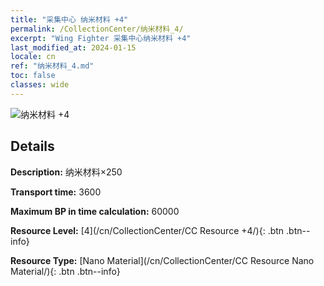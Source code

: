 ```yaml
---
title: "采集中心 纳米材料 +4"
permalink: /CollectionCenter/纳米材料_4/
excerpt: "Wing Fighter 采集中心纳米材料 +4"
last_modified_at: 2024-01-15
locale: cn
ref: "纳米材料_4.md"
toc: false
classes: wide
---
```



![纳米材料 +4](/images/cc/CC_Nano_Material_4.png)

## Details

  **Description:** 纳米材料×250

  **Transport time:** 3600

  **Maximum BP in time calculation:** 60000

  **Resource Level:** [4](/cn/CollectionCenter/CC Resource +4/){: .btn .btn--info}

  **Resource Type:** [Nano Material](/cn/CollectionCenter/CC Resource Nano Material/){: .btn .btn--info}

